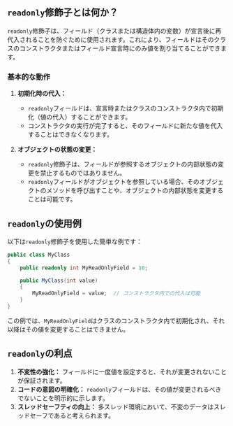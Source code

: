 ## `readonly`修飾子とは何か？

`readonly`修飾子は、フィールド（クラスまたは構造体内の変数）が宣言後に再代入されることを防ぐために使用されます。これにより、フィールドはそのクラスのコンストラクタまたはフィールド宣言時にのみ値を割り当てることができます。

### 基本的な動作

1. **初期化時の代入：**
   - `readonly`フィールドは、宣言時またはクラスのコンストラクタ内で初期化（値の代入）することができます。
   - コンストラクタの実行が完了すると、そのフィールドに新たな値を代入することはできなくなります。

2. **オブジェクトの状態の変更：**
   - `readonly`修飾子は、フィールドが参照するオブジェクトの内部状態の変更を禁止するものではありません。
   - `readonly`フィールドがオブジェクトを参照している場合、そのオブジェクトのメソッドを呼び出すことや、オブジェクトの内部状態を変更することは可能です。

## `readonly`の使用例

以下は`readonly`修飾子を使用した簡単な例です：

```csharp
public class MyClass
{
    public readonly int MyReadOnlyField = 10;

    public MyClass(int value)
    {
        MyReadOnlyField = value;  // コンストラクタ内での代入は可能
    }
}
```

この例では、`MyReadOnlyField`はクラスのコンストラクタ内で初期化され、それ以降はその値を変更することはできません。

## `readonly`の利点

1. **不変性の強化：** フィールドに一度値を設定すると、それが変更されないことが保証されます。
2. **コードの意図の明確化：** `readonly`フィールドは、その値が変更されるべきでないことを明示的に示します。
3. **スレッドセーフティの向上：** 多スレッド環境において、不変のデータはスレッドセーフであると考えられます。
